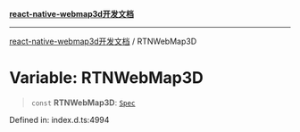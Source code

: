 [**react-native-webmap3d开发文档**](../README.md)

***

[react-native-webmap3d开发文档](../globals.md) / RTNWebMap3D

# Variable: RTNWebMap3D

> `const` **RTNWebMap3D**: [`Spec`](../interfaces/Spec.md)

Defined in: index.d.ts:4994
